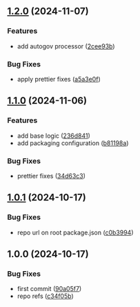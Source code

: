 ## [1.2.0](https://github.com/liatrio/backstage-github-autogov-plugin/compare/v1.1.0...v1.2.0) (2024-11-07)

### Features

* add autogov processor ([2cee93b](https://github.com/liatrio/backstage-github-autogov-plugin/commit/2cee93beb0479de60a4b89126212d63c28c4a921))

### Bug Fixes

* apply prettier fixes ([a5a3e0f](https://github.com/liatrio/backstage-github-autogov-plugin/commit/a5a3e0fba9162f42c3b3f81e61f9afd8975f1206))

## [1.1.0](https://github.com/liatrio/backstage-github-autogov-plugin/compare/v1.0.1...v1.1.0) (2024-11-06)

### Features

* add base logic ([236d841](https://github.com/liatrio/backstage-github-autogov-plugin/commit/236d84167cbcb98abe4b1f9ca80239cc611297b2))
* add packaging configuration ([b81198a](https://github.com/liatrio/backstage-github-autogov-plugin/commit/b81198a96390fac9feeabbadbfa076e5ec987976))

### Bug Fixes

* prettier fixes ([34d63c3](https://github.com/liatrio/backstage-github-autogov-plugin/commit/34d63c38b01ec3034ec6b7d517a238c60d723a9a))

## [1.0.1](https://github.com/liatrio/backstage-github-autogov-plugin/compare/v1.0.0...v1.0.1) (2024-10-17)

### Bug Fixes

* repo url on root package.json ([c0b3994](https://github.com/liatrio/backstage-github-autogov-plugin/commit/c0b39941a2df85ecbe69d9108e6d373e051f2662))

## 1.0.0 (2024-10-17)

### Bug Fixes

* first commit ([90a05f7](https://github.com/liatrio/backstage-github-autogov-plugin/commit/90a05f76b6ad3d40a829a4f0d1f8a4e46ee79189))
* repo refs ([c34f05b](https://github.com/liatrio/backstage-github-autogov-plugin/commit/c34f05bf98a3b2aeca1221c767d58547222b2f75))
